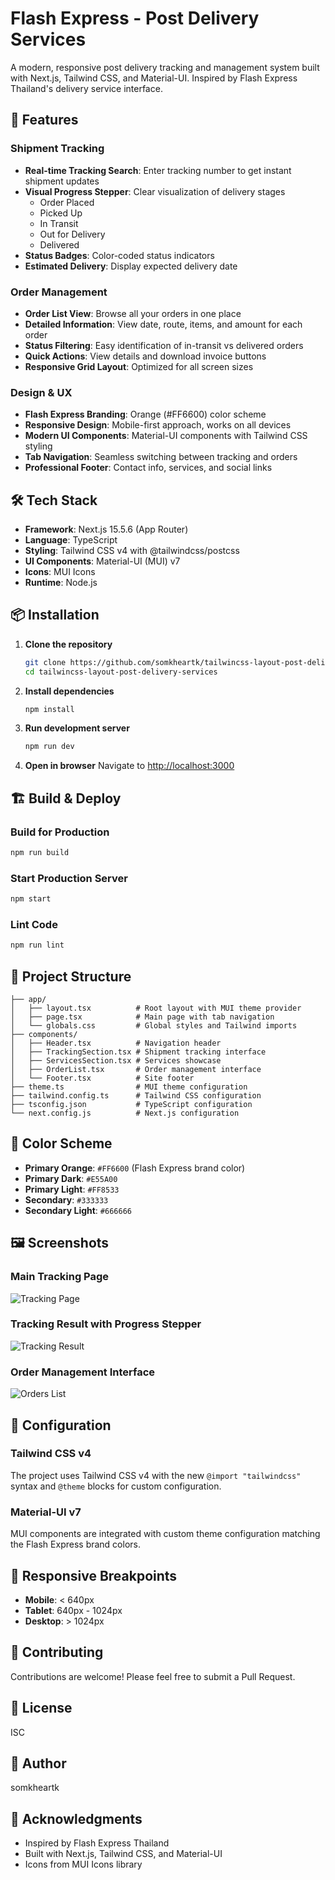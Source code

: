 # Flash Express - Post Delivery Services

A modern, responsive post delivery tracking and management system built with Next.js, Tailwind CSS, and Material-UI. Inspired by Flash Express Thailand's delivery service interface.

## 🚀 Features

### Shipment Tracking
- **Real-time Tracking Search**: Enter tracking number to get instant shipment updates
- **Visual Progress Stepper**: Clear visualization of delivery stages
  - Order Placed
  - Picked Up
  - In Transit
  - Out for Delivery
  - Delivered
- **Status Badges**: Color-coded status indicators
- **Estimated Delivery**: Display expected delivery date

### Order Management
- **Order List View**: Browse all your orders in one place
- **Detailed Information**: View date, route, items, and amount for each order
- **Status Filtering**: Easy identification of in-transit vs delivered orders
- **Quick Actions**: View details and download invoice buttons
- **Responsive Grid Layout**: Optimized for all screen sizes

### Design & UX
- **Flash Express Branding**: Orange (#FF6600) color scheme
- **Responsive Design**: Mobile-first approach, works on all devices
- **Modern UI Components**: Material-UI components with Tailwind CSS styling
- **Tab Navigation**: Seamless switching between tracking and orders
- **Professional Footer**: Contact info, services, and social links

## 🛠️ Tech Stack

- **Framework**: Next.js 15.5.6 (App Router)
- **Language**: TypeScript
- **Styling**: Tailwind CSS v4 with @tailwindcss/postcss
- **UI Components**: Material-UI (MUI) v7
- **Icons**: MUI Icons
- **Runtime**: Node.js

## 📦 Installation

1. **Clone the repository**
   ```bash
   git clone https://github.com/somkheartk/tailwincss-layout-post-delivery-services.git
   cd tailwincss-layout-post-delivery-services
   ```

2. **Install dependencies**
   ```bash
   npm install
   ```

3. **Run development server**
   ```bash
   npm run dev
   ```

4. **Open in browser**
   Navigate to [http://localhost:3000](http://localhost:3000)

## 🏗️ Build & Deploy

### Build for Production
```bash
npm run build
```

### Start Production Server
```bash
npm start
```

### Lint Code
```bash
npm run lint
```

## 📁 Project Structure

```
├── app/
│   ├── layout.tsx          # Root layout with MUI theme provider
│   ├── page.tsx            # Main page with tab navigation
│   └── globals.css         # Global styles and Tailwind imports
├── components/
│   ├── Header.tsx          # Navigation header
│   ├── TrackingSection.tsx # Shipment tracking interface
│   ├── ServicesSection.tsx # Services showcase
│   ├── OrderList.tsx       # Order management interface
│   └── Footer.tsx          # Site footer
├── theme.ts                # MUI theme configuration
├── tailwind.config.ts      # Tailwind CSS configuration
├── tsconfig.json           # TypeScript configuration
└── next.config.js          # Next.js configuration
```

## 🎨 Color Scheme

- **Primary Orange**: `#FF6600` (Flash Express brand color)
- **Primary Dark**: `#E55A00`
- **Primary Light**: `#FF8533`
- **Secondary**: `#333333`
- **Secondary Light**: `#666666`

## 🖼️ Screenshots

### Main Tracking Page
![Tracking Page](https://github.com/user-attachments/assets/8b1be5b6-e7f2-413b-8d61-d5bcdc51a9f5)

### Tracking Result with Progress Stepper
![Tracking Result](https://github.com/user-attachments/assets/62622f38-9d00-4d2b-92f1-4efc691d577b)

### Order Management Interface
![Orders List](https://github.com/user-attachments/assets/2ae1b130-9c96-4fee-973e-bd96b910e9c3)

## 🔧 Configuration

### Tailwind CSS v4
The project uses Tailwind CSS v4 with the new `@import "tailwindcss"` syntax and `@theme` blocks for custom configuration.

### Material-UI v7
MUI components are integrated with custom theme configuration matching the Flash Express brand colors.

## 📱 Responsive Breakpoints

- **Mobile**: < 640px
- **Tablet**: 640px - 1024px
- **Desktop**: > 1024px

## 🤝 Contributing

Contributions are welcome! Please feel free to submit a Pull Request.

## 📄 License

ISC

## 👤 Author

somkheartk

## 🙏 Acknowledgments

- Inspired by Flash Express Thailand
- Built with Next.js, Tailwind CSS, and Material-UI
- Icons from MUI Icons library